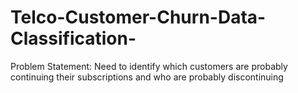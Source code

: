 # Telco-Customer-Churn-Data-Classification-
Problem Statement:
Need to identify which customers are probably continuing their subscriptions and who are probably discontinuing 
